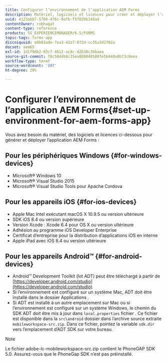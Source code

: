 ```yaml
---
title: Configurer l’environnement de l’application AEM Forms
description: Matériel, logiciels et licences pour créer et déployer l’application AEM Forms.
uuid: 4123a6b7-5766-476c-9afb-f57029b148ad
contentOwner: robhagat
content-type: reference
products: SG_EXPERIENCEMANAGER/6.5/FORMS
topic-tags: forms-app
discoiquuid: e6b01ade-7ea3-42a7-872d-cc35a3d2782a
docset: aem65
exl-id: 1d1f9db2-83cf-4612-ac8c-d2638c3bbaea
source-git-commit: 78c584db8c35ea809048580fe5b440a0b73c8eea
workflow-type: tm+mt
source-wordcount: '207'
ht-degree: 29%

---
```


# Configurer l’environnement de l’application AEM Forms{#set-up-environment-for-aem-forms-app}

Vous avez besoin du matériel, des logiciels et licences ci-dessous pour générer et déployer l’application AEM Forms :

## Pour les périphériques Windows {#for-windows-devices}

* Microsoft® Windows 10
* Microsoft® Visual Studio 2015
* Microsoft® Visual Studio Tools pour Apache Cordova

## Pour les appareils iOS {#for-ios-devices}

* Apple Mac Intel exécutant macOS X 10.9.5 ou version ultérieure
* SDK iOS 8.4 ou version supérieure
* Version Xcode : Xcode 6.4 pour OS X ou version ultérieure
* Adhésion au programme iOS Developer Enterprise
* Certificat d’entreprise pour la distribution d’applications iOS en interne
* Apple iPad avec iOS 8.4 ou version ultérieure

## Pour les appareils Android™ {#for-android-devices}

* Android™ Development Toolkit (lot ADT) peut être téléchargé à partir de [https://developer.android.com/studio](https://developer.android.com/studio)
* Si l’environnement est configuré sur un système Mac, ADT doit être installé dans le dossier Applications .
* Si ADT est installé à un autre emplacement sur Mac ou si l’environnement est configuré sur un système Windows, le chemin du SDK ADT doit être mis à jour dans `local.properties` fichier . Ce fichier est disponible dans la `src\android` dossier dans l’archive source extraite `mobileworkspace-src.zip`. Dans ce fichier, pointez la variable `sdk.dir` vers l’emplacement d’ADT SDK sur votre bureau.

>[!NOTE]
>
>Le fichier adobe-lc-mobileworkspace-src.zip contient le PhoneGAP SDK 5.0. Assurez-vous que le PhoneGap SDK n’est pas préinstallé.
